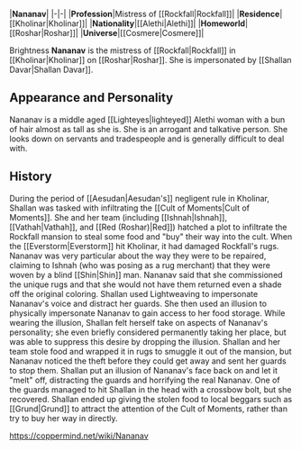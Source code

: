 |**Nananav**|
|-|-|
|**Profession**|Mistress of [[Rockfall\|Rockfall]]|
|**Residence**|[[Kholinar\|Kholinar]]|
|**Nationality**|[[Alethi\|Alethi]]|
|**Homeworld**|[[Roshar\|Roshar]]|
|**Universe**|[[Cosmere\|Cosmere]]|

Brightness **Nananav** is the mistress of [[Rockfall\|Rockfall]] in [[Kholinar\|Kholinar]] on [[Roshar\|Roshar]]. She is impersonated by [[Shallan Davar\|Shallan Davar]].

## Appearance and Personality
Nananav is a middle aged [[Lighteyes\|lighteyed]] Alethi woman with a bun of hair almost as tall as she is. She is an arrogant and talkative person. She looks down on servants and tradespeople and is generally difficult to deal with.

## History
During the period of [[Aesudan\|Aesudan's]] negligent rule in Kholinar, Shallan was tasked with infiltrating the [[Cult of Moments\|Cult of Moments]]. She and her team (including [[Ishnah\|Ishnah]], [[Vathah\|Vathah]], and [[Red (Roshar)\|Red]]) hatched a plot to infiltrate the Rockfall mansion to steal some food and "buy" their way into the cult.
When the [[Everstorm\|Everstorm]] hit Kholinar, it had damaged Rockfall's rugs. Nananav was very particular about the way they were to be repaired, claiming to Ishnah (who was posing as a rug merchant) that they were woven by a blind [[Shin\|Shin]] man. Nananav said that she commissioned the unique rugs and that she would not have them returned even a shade off the original coloring.
Shallan used Lightweaving to impersonate Nananav's voice and distract her guards. She then used an illusion to physically impersonate Nananav to gain access to her food storage. While wearing the illusion, Shallan felt herself take on aspects of Nananav's personality; she even briefly considered permanently taking her place, but was able to suppress this desire by dropping the illusion. Shallan and her team stole food and wrapped it in rugs to smuggle it out of the mansion, but Nananav noticed the theft before they could get away and sent her guards to stop them. Shallan put an illusion of Nananav's face back on and let it "melt" off, distracting the guards and horrifying the real Nananav. One of the guards managed to hit Shallan in the head with a crossbow bolt, but she recovered. Shallan ended up giving the stolen food to local beggars such as [[Grund\|Grund]] to attract the attention of the Cult of Moments, rather than try to buy her way in directly.



https://coppermind.net/wiki/Nananav